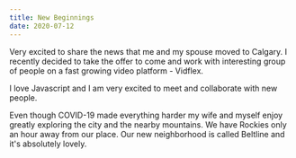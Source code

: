 ```yaml
---
title: New Beginnings
date: 2020-07-12
---
```


Very excited to share the news that me and my spouse moved to Calgary. I recently decided to take
the offer to come and work with interesting group of people on a fast growing video platform -
Vidflex.

I love Javascript and I am very excited to meet and collaborate with new people.

Even though COVID-19 made everything harder my wife and myself enjoy greatly exploring the city and
the nearby mountains. We have Rockies only an hour away from our place. Our new neighborhood is
called Beltline and it's absolutely lovely.
